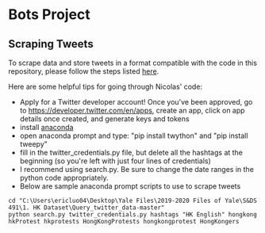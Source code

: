 # Bots Project

## Scraping Tweets
To scrape data and store tweets in a format compatible with the code in this repository, please follow the steps listed [here](https://github.com/NicolasGDM/Query_twitter_data).

Here are some helpful tips for going through Nicolas' code:
- Apply for a Twitter developer account! Once you've been approved, go to https://developer.twitter.com/en/apps, create an app, click on app details once created, and generate keys and tokens
- install [anaconda](https://www.anaconda.com/distribution/)
- open anaconda prompt and type: "pip install twython" and "pip install tweepy"
- fill in the twitter_credentials.py file, but delete all the hashtags at the beginning (so you're left with just four lines of credentials)
- I recommend using search.py. Be sure to change the date ranges in the python code appropriately.
- Below are sample anaconda prompt scripts to use to scrape tweets
```
cd "C:\Users\ericluo04\Desktop\Yale Files\2019-2020 Files of Yale\S&DS 491\1. HK Dataset\Query_twitter_data-master"
python search.py twitter_credentials.py hashtags "HK English" hongkong hkProtest hkprotests HongKongProtests hongkongprotest HongKongers
```
